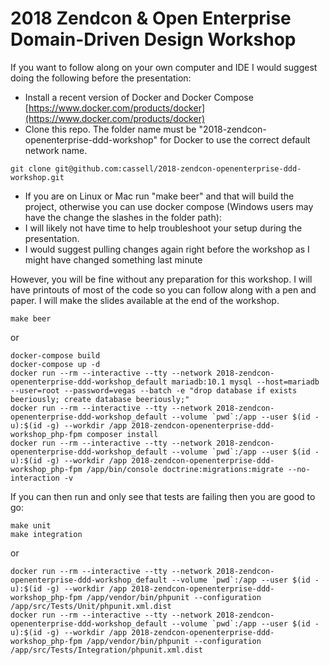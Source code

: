 # 2018 Zendcon & Open Enterprise Domain-Driven Design Workshop

If you want to follow along on your own computer and IDE I would suggest doing the following before the presentation:
* Install a recent version of Docker and Docker Compose [https://www.docker.com/products/docker](https://www.docker.com/products/docker)
* Clone this repo. The folder name must be "2018-zendcon-openenterprise-ddd-workshop" for Docker to use the correct default network name.
````
git clone git@github.com:cassell/2018-zendcon-openenterprise-ddd-workshop.git
````
* If you are on Linux or Mac run "make beer" and that will build the project, otherwise you can use docker compose (Windows users may have the change the slashes in the folder path):
* I will likely not have time to help troubleshoot your setup during the presentation.
* I would suggest pulling changes again right before the workshop as I might have changed something last minute

However, you will be fine without any preparation for this workshop.
I will have printouts of most of the code so you can follow along with a pen and paper.
I will make the slides available at the end of the workshop.


````
make beer
````
or
````
docker-compose build
docker-compose up -d
docker run --rm --interactive --tty --network 2018-zendcon-openenterprise-ddd-workshop_default mariadb:10.1 mysql --host=mariadb --user=root --password=vegas --batch -e "drop database if exists beeriously; create database beeriously;"
docker run --rm --interactive --tty --network 2018-zendcon-openenterprise-ddd-workshop_default --volume `pwd`:/app --user $(id -u):$(id -g) --workdir /app 2018-zendcon-openenterprise-ddd-workshop_php-fpm composer install
docker run --rm --interactive --tty --network 2018-zendcon-openenterprise-ddd-workshop_default --volume `pwd`:/app --user $(id -u):$(id -g) --workdir /app 2018-zendcon-openenterprise-ddd-workshop_php-fpm /app/bin/console doctrine:migrations:migrate --no-interaction -v
````

If you can then run and only see that tests are failing then you are good to go:
````
make unit
make integration
````
or
````
docker run --rm --interactive --tty --network 2018-zendcon-openenterprise-ddd-workshop_default --volume `pwd`:/app --user $(id -u):$(id -g) --workdir /app 2018-zendcon-openenterprise-ddd-workshop_php-fpm /app/vendor/bin/phpunit --configuration /app/src/Tests/Unit/phpunit.xml.dist
docker run --rm --interactive --tty --network 2018-zendcon-openenterprise-ddd-workshop_default --volume `pwd`:/app --user $(id -u):$(id -g) --workdir /app 2018-zendcon-openenterprise-ddd-workshop_php-fpm /app/vendor/bin/phpunit --configuration /app/src/Tests/Integration/phpunit.xml.dist
````


